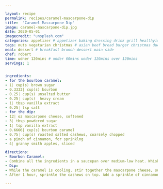 ```yaml
---

layout: recipe
permalink: recipes/caramel-mascarpone-dip 
title:  "Caramel Mascarpone Dip"
image: caramel-mascarpone-dip.jpg 
date: 2020-05-01
imagecredit: "unsplash.com" 
categories: appetizer # appetizer baking dressing drink grill healthyish marinade oven pickling quick raw salad sandwich sauce snack soup
tags: nuts vegetarian christmas # asian beef bread burger christmas duck french fruit indian italian mexican nuts pasta pork poultry rice seafood thanksgiving vegetarian
meal: dessert # breakfast brunch dessert main side
chef: robert 
time: udner 120mins # under 60mins under 120mins over 120mins
servings: 1 


ingredients:
- for the bourbon caramel:
- 1| cup(s) brown sugar
- 0.3333| cup(s) bourbon
- 0.25| cup(s) unsalted butter
- 0.25| cup(s)  heavy cream
- 1| tbsp vanilla extract
- 0.25| tsp salt
- for the dip:
- 12| oz mascarpone cheese, softened
- 3| tbsp powdered sugar
- 1| tsp vanilla extract
- 0.6666| cup(s) bourbon caramel
- 0.75| cup(s) roasted salted cashews, coarsely chopped
- a pinch of cinnamon, for sprinklng
- 4| granny smith apples, sliced

directions:
- Bourbon Caramel:
- Combine all the ingredients in a saucepan over medium-low heat. Whisk to combine, then cook and stir until the mixture is bubbling. Cook for 5 to 6 minutes until it slightly thickens and is smooth. Remove from heat and let it cool to room temperature – it will thicken as it cools.
- Dip:
- While the caramel is cooling, stir together the mascarpone cheese, sugar and vanilla extract until combined and smooth. Spread it in a pie dish. Place it in the fridge for 30 minutes. By this time, the caramel should be close to room temperature. Pour the caramel on top of the mascarpone layer and place it back in the fridge for 1 hour.
- After 1 hour, sprinkle the cashews on top. Add a sprinkle of cinnamon. Drizzle on the extra caramel if you'd like. Serve with sliced apples.

--- 
```

